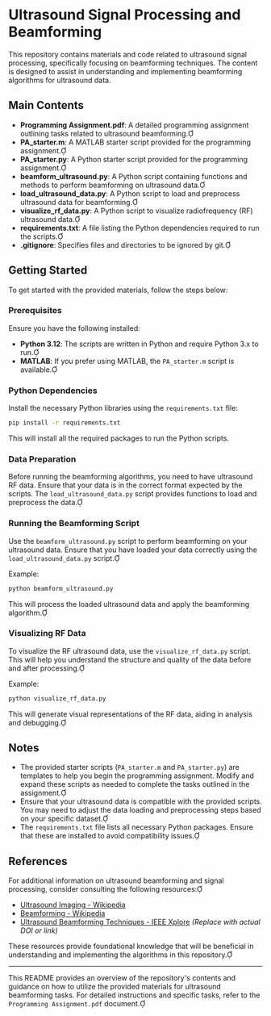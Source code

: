 # Ultrasound Signal Processing and Beamforming

This repository contains materials and code related to ultrasound signal processing, specifically focusing on beamforming techniques. The content is designed to assist in understanding and implementing beamforming algorithms for ultrasound data.

## Main Contents

- **Programming Assignment.pdf**: A detailed programming assignment outlining tasks related to ultrasound beamforming.
- **PA_starter.m**: A MATLAB starter script provided for the programming assignment.
- **PA_starter.py**: A Python starter script provided for the programming assignment.
- **beamform_ultrasound.py**: A Python script containing functions and methods to perform beamforming on ultrasound data.
- **load_ultrasound_data.py**: A Python script to load and preprocess ultrasound data for beamforming.
- **visualize_rf_data.py**: A Python script to visualize radiofrequency (RF) ultrasound data.
- **requirements.txt**: A file listing the Python dependencies required to run the scripts.
- **.gitignore**: Specifies files and directories to be ignored by git.

## Getting Started

To get started with the provided materials, follow the steps below:

### Prerequisites

Ensure you have the following installed:

- **Python 3.12**: The scripts are written in Python and require Python 3.x to run.
- **MATLAB**: If you prefer using MATLAB, the `PA_starter.m` script is available.

### Python Dependencies

Install the necessary Python libraries using the `requirements.txt` file:

```bash
pip install -r requirements.txt
```

This will install all the required packages to run the Python scripts.

### Data Preparation

Before running the beamforming algorithms, you need to have ultrasound RF data. Ensure that your data is in the correct format expected by the scripts. The `load_ultrasound_data.py` script provides functions to load and preprocess the data.

### Running the Beamforming Script

Use the `beamform_ultrasound.py` script to perform beamforming on your ultrasound data. Ensure that you have loaded your data correctly using the `load_ultrasound_data.py` script.

Example:

```bash
python beamform_ultrasound.py
```


This will process the loaded ultrasound data and apply the beamforming algorithm.

### Visualizing RF Data

To visualize the RF ultrasound data, use the `visualize_rf_data.py` script. This will help you understand the structure and quality of the data before and after processing.

Example:

```bash
python visualize_rf_data.py
```


This will generate visual representations of the RF data, aiding in analysis and debugging.

## Notes

- The provided starter scripts (`PA_starter.m` and `PA_starter.py`) are templates to help you begin the programming assignment. Modify and expand these scripts as needed to complete the tasks outlined in the assignment.
- Ensure that your ultrasound data is compatible with the provided scripts. You may need to adjust the data loading and preprocessing steps based on your specific dataset.
- The `requirements.txt` file lists all necessary Python packages. Ensure that these are installed to avoid compatibility issues.

## References

For additional information on ultrasound beamforming and signal processing, consider consulting the following resources:

- [Ultrasound Imaging - Wikipedia](https://en.wikipedia.org/wiki/Ultrasound_imaging)
- [Beamforming - Wikipedia](https://en.wikipedia.org/wiki/Beamforming)
- [Ultrasound Beamforming Techniques - IEEE Xplore](https://ieeexplore.ieee.org/document/XXXXXXX) *(Replace with actual DOI or link)*

These resources provide foundational knowledge that will be beneficial in understanding and implementing the algorithms in this repository.

---

This README provides an overview of the repository's contents and guidance on how to utilize the provided materials for ultrasound beamforming tasks. For detailed instructions and specific tasks, refer to the `Programming Assignment.pdf` document. 
